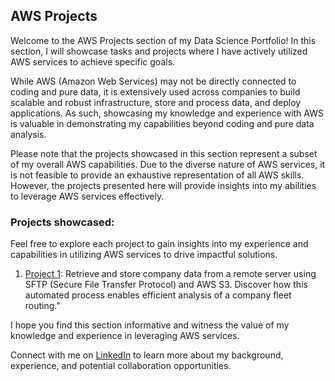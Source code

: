 ## AWS Projects

Welcome to the AWS Projects section of my Data Science Portfolio! In this section, I will showcase tasks and projects where I have actively utilized AWS services to achieve specific goals.

While AWS (Amazon Web Services) may not be directly connected to coding and pure data, it is extensively used across companies to build scalable and robust infrastructure, store and process data, and deploy applications. As such, showcasing my knowledge and experience with AWS is valuable in demonstrating my capabilities beyond coding and pure data analysis.

Please note that the projects showcased in this section represent a subset of my overall AWS capabilities. Due to the diverse nature of AWS services, it is not feasible to provide an exhaustive representation of all AWS skills. However, the projects presented here will provide insights into my abilities to leverage AWS services effectively.

### Projects showcased:

Feel free to explore each project to gain insights into my experience and capabilities in utilizing AWS services to drive impactful solutions.

1. [Project 1](./project1): Retrieve and store company data from a remote server using SFTP (Secure File Transfer Protocol) and AWS S3. Discover how this automated process enables efficient analysis of a company fleet routing."


I hope you find this section informative and witness the value of my knowledge and experience in leveraging AWS services.

Connect with me on [LinkedIn](https://www.linkedin.com/in/pedrocerejeira/) to learn more about my background, experience, and potential collaboration opportunities.



